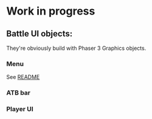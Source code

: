 # Work in progress

## Battle UI objects:
They're obviously build with Phaser 3 Graphics objects. 


### Menu
See [README](./menus/README.md)

### ATB bar

### Player UI

